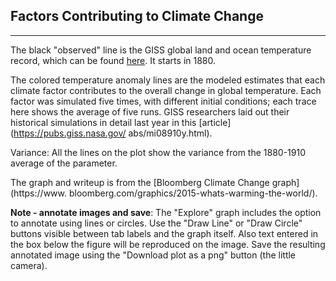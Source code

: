 ## Factors Contributing to Climate Change
-----

The black "observed" line is the GISS global land and ocean temperature record,
which can be found [here](https://data.giss.nasa.gov/gistemp/graphs_v3/). It
starts in 1880.

The colored temperature anomaly lines are the modeled estimates that each
climate factor contributes to the overall change in global temperature. Each
factor was simulated five times, with different initial conditions; each trace
here shows the average of five runs. GISS researchers laid out their historical
simulations in detail last year in this [article](https://pubs.giss.nasa.gov/
abs/mi08910y.html).

Variance: All the lines on the plot show the variance from the 1880-1910
average of the parameter.

The graph and writeup is from the [Bloomberg Climate Change graph](https://www.
bloomberg.com/graphics/2015-whats-warming-the-world/).

**Note - annotate images and save**: The "Explore" graph includes the option to
annotate using lines or circles. Use the "Draw Line" or "Draw Circle" buttons
visible between tab labels and the graph itself. Also text entered in the box
below the figure will be reproduced on the image. Save the resulting annotated
image using the "Download plot as a png" button (the little camera).